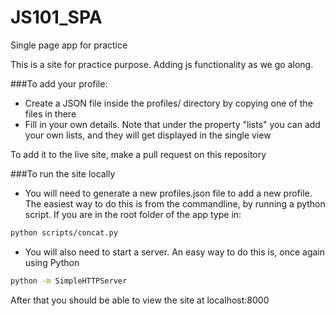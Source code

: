 # JS101_SPA
Single page app for practice

This is a site for practice purpose. Adding js functionality as we go along. 

###To add your profile:

- Create a JSON file inside the profiles/ directory by copying one of the files in there
- Fill in your own details. Note that under the property "lists" you can add your own lists, and they will get displayed in the single view

To add it to the live site, make a pull request on this repository

###To run the site locally
- You will need to generate a new profiles.json file to add a new profile. The easiest way to do this is from the commandline, by running a python script. If you are in the root folder of the app type in:
```bash
python scripts/concat.py
```
- You will also need to start a server. An easy way to do this is, once again using Python
```bash
python -m SimpleHTTPServer
```

After that you should be able to view the site at localhost:8000


